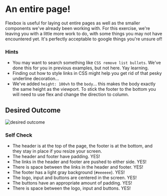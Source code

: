 # An entire page!

Flexbox is useful for laying out entire pages as well as the smaller components we've already been working with. For this exercise, we're leaving you with a little more work to do, with some things you may not have encountered yet. It's perfectly acceptable to google things you're unsure of!

### Hints
- You may want to search something like `CSS remove list bullets`.  We've done this for you in previous examples, but not here. Yay learning.
- Finding out how to style links in CSS might help you get rid of that pesky underline decoration...
- We've added `height: 100vh` to the `body`... this makes the body exactly the same height as the viewport. To stick the footer to the bottom you will need to use flex and change the direction to column.

## Desired Outcome
![desired outcome](./desired-outcome.png)

### Self Check

- The header is at the top of the page, the footer is at the bottom, and they stay in place if you resize your screen.
- The header and footer have padding.                           YES!
- The links in the header and footer are pushed to either side. YES!
- There is space between the links in the header and footer.    YES!
- The footer has a light gray background (`#eeeeee`).           YES!
- The logo, input and buttons are centered in the screen.       YES!
- The buttons have an appropriate amount of padding.            YES!
- There is space between the logo, input and buttons.           YES!
